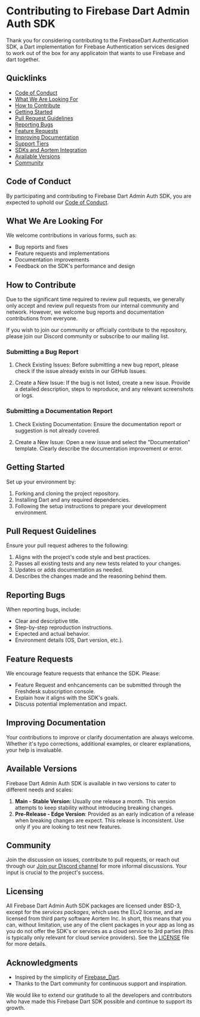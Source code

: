 # Contributing to Firebase Dart Admin Auth SDK

Thank you for considering contributing to the FirebaseDart Authentication SDK, a Dart implementation for Firebase Authentication services designed to work out of the box for any applicatoin that wants to use Firebase and dart together.

## Quicklinks

- [Code of Conduct](CODE_OF_CONDUCT.md)
- [What We Are Looking For](#what-we-are-looking-for)
- [How to Contribute](#how-to-contribute)
- [Getting Started](#getting-started)
- [Pull Request Guidelines](#pull-request-guidelines)
- [Reporting Bugs](#reporting-bugs)
- [Feature Requests](#feature-requests)
- [Improving Documentation](#improving-documentation)
- [Support Tiers](#support-tiers)
- [SDKs and Aortem Integration](#sdks-and-aortem-integration)
- [Available Versions](#available-versions)
- [Community](#community)

## Code of Conduct

By participating and contributing to Firebase Dart Admin Auth SDK, you are expected to uphold our [Code of Conduct](CODE_OF_CONDUCT.md).

## What We Are Looking For

We welcome contributions in various forms, such as:

- Bug reports and fixes
- Feature requests and implementations
- Documentation improvements
- Feedback on the SDK's performance and design

## How to Contribute

Due to the significant time required to review pull requests, we generally only accept and review pull requests from our internal community and network. However, we welcome bug reports and documentation contributions from everyone.

If you wish to join our community or officially contribute to the repository, please join our Discord community or subscribe to our mailing list.

### Submitting a Bug Report
1. Check Existing Issues: Before submitting a new bug report, please check if the issue already exists in our GitHub Issues.

2. Create a New Issue: If the bug is not listed, create a new issue. Provide a detailed description, steps to reproduce, and any relevant screenshots or logs.

### Submitting a Documentation Report

1. Check Existing Documentation: Ensure the documentation report or suggestion is not already covered.

2. Create a New Issue: Open a new issue and select the "Documentation" template. Clearly describe the documentation improvement or error.

## Getting Started

Set up your environment by:

1. Forking and cloning the project repository.
2. Installing Dart and any required dependencies.
3. Following the setup instructions to prepare your development environment.

## Pull Request Guidelines

Ensure your pull request adheres to the following:

1. Aligns with the project's code style and best practices.
2. Passes all existing tests and any new tests related to your changes.
3. Updates or adds documentation as needed.
4. Describes the changes made and the reasoning behind them.

## Reporting Bugs

When reporting bugs, include:

- Clear and descriptive title.
- Step-by-step reproduction instructions.
- Expected and actual behavior.
- Environment details (OS, Dart version, etc.).

## Feature Requests

We encourage feature requests that enhance the SDK. Please:

- Feature Request and enhcancements can be submitted through the Freshdesk subscription console.
- Explain how it aligns with the SDK's goals.
- Discuss potential implementation and impact.

## Improving Documentation

Your contributions to improve or clarify documentation are always welcome. Whether it's typo corrections, additional examples, or clearer explanations, your help is invaluable.

## Available Versions

Firebase Dart Admin Auth SDK is available in two versions to cater to different needs and scales:

1. **Main - Stable Version**: Usually one release a month.  This version attempts to keep stability without introducing breaking changes.
2. **Pre-Release - Edge Version**: Provided as an early indication of a release when breaking changes are expect.  This release is inconsistent. Use only if you are looking to test new features.

## Community

Join the discussion on issues, contribute to pull requests, or reach out through our [Join our Discord channel](https://discord.gg/tcSdBSzT) for more informal discussions. Your input is crucial to the project's success.


## Licensing

All Firebase Dart Admin Auth SDK packages are licensed under BSD-3, except for the *services packages*, which uses the ELv2 license, and are licensed from third party software Aortem Inc. In short, this means that you can, without limitation, use any of the client packages in your app as long as you do not offer the SDK's or services as a cloud service to 3rd parties (this is typically only relevant for cloud service providers).  See the [LICENSE](LICENSE.md) file for more details.

## Acknowledgments

- Inspired by the simplicity of [Firebase_Dart](#).
- Thanks to the Dart community for continuous support and inspiration.

We would like to extend our gratitude to all the developers and contributors who have made this Firebase Dart SDK possible and continue to support its growth.